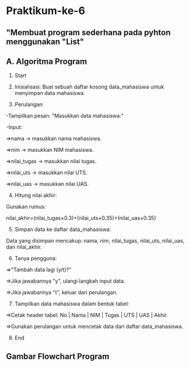 # Praktikum-ke-6

## "Membuat program sederhana pada pyhton menggunakan "List"

## A. Algoritma Program

1. Start

2. Inisialisasi:
  Buat sebuah daftar kosong data_mahasiswa untuk menyimpan data mahasiswa.

3. Perulangan:
   
-Tampilkan pesan: "Masukkan data mahasiswa:"
   
-Input:

   =>nama → masukkan nama mahasiswa.

   =>nim → masukkan NIM mahasiswa.

   =>nilai_tugas → masukkan nilai tugas.

   =>nilai_uts → masukkan nilai UTS.

   =>nilai_uas → masukkan nilai UAS.
   
4. Hitung nilai akhir:
   
Gunakan rumus:

nilai_akhir=(nilai_tugas×0.3)+(nilai_uts×0.35)+(nilai_uas×0.35)

5. Simpan data ke daftar data_mahasiswa:

Data yang disimpan mencakup: nama, nim, nilai_tugas, nilai_uts, nilai_uas, dan nilai_akhir.
  
6. Tanya pengguna:

=>"Tambah data lagi (y/t)?"

=>Jika jawabannya "y", ulangi langkah input data.

=>Jika jawabannya "t", keluar dari perulangan.

7. Tampilkan data mahasiswa dalam bentuk tabel:
   
=>Cetak header tabel: No | Nama | NIM | Tugas | UTS | UAS | Akhir.

=>Gunakan perulangan untuk mencetak data dari daftar data_mahasiswa.

8. End

## Gambar Flowchart Program 




